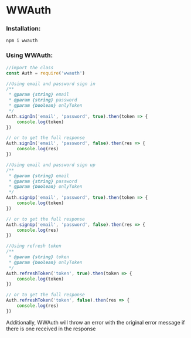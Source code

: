 # WWAuth

### Installation:
`npm i wwauth`

### Using WWAuth:
```javascript
//import the class
const Auth = require('wwauth')

//Using email and password sign in
/**
 * @param {string} email
 * @param {string} password
 * @param {boolean} onlyToken
 */
Auth.signIn('email', 'password', true).then(token => {
    console.log(token)
})

// or to get the full response
Auth.signIn('email', 'password', false).then(res => {
    console.log(res)
})

//Using email and password sign up
/**
 * @param {string} email
 * @param {string} password
 * @param {boolean} onlyToken
 */
Auth.signUp('email', 'password', true).then(token => {
    console.log(token)  
})

// or to get the full response
Auth.signUp('email', 'password', false).then(res => {
    console.log(res)  
})

//Using refresh token
/**
 * @param {string} token
 * @param {boolean} onlyToken
 */
Auth.refreshToken('token', true).then(token => {
    console.log(token)  
})

// or to get the full response
Auth.refreshToken('token', false).then(res => {
    console.log(res)  
})
```

Additionally, WWAuth will throw an error with the original error message if there is one received in the response